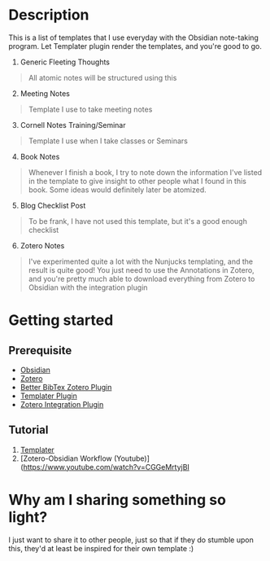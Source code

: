 # Description
This is a list of templates that I use everyday with the Obsidian note-taking program. Let Templater plugin render the templates, and you're good to go.

1. Generic Fleeting Thoughts
> All atomic notes will be structured using this

2. Meeting Notes
> Template I use to take meeting notes

3. Cornell Notes Training/Seminar
> Template I use when I take classes or Seminars

4. Book Notes
> Whenever I finish a book, I try to note down the information I've listed in the template to give insight to other people what I found in this book. Some ideas would definitely later be atomized.

5. Blog Checklist Post
> To be frank, I have not used this template, but it's a good enough checklist

6. Zotero Notes
> I've experimented quite a lot with the Nunjucks templating, and the result is quite good!
> You just need to use the Annotations in Zotero, and you're pretty much able to download everything from Zotero to Obsidian with the integration plugin

# Getting started
## Prerequisite
- [Obsidian](https://obsidian.md/)
- [Zotero](https://www.zotero.org/)
- [Better BibTex Zotero Plugin](https://github.com/retorquere/zotero-better-bibtex?tab=readme-ov-file)
- [Templater Plugin](https://github.com/SilentVoid13/Templater)
- [Zotero Integration Plugin](https://github.com/mgmeyers/obsidian-zotero-integration)

## Tutorial
1. [Templater](https://silentvoid13.github.io/Templater/introduction.html)
2. [Zotero-Obsidian Workflow (Youtube)](https://www.youtube.com/watch?v=CGGeMrtyjBI

# Why am I sharing something so light?
I just want to share it to other people, just so that if they do stumble upon this, they'd at least be inspired for their own template :)
